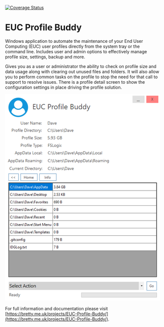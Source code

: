 [![Coverage Status](https://coveralls.io/repos/github/dbretty/EUC.Profile.Buddy/badge.svg?branch=main)](https://coveralls.io/github/dbretty/EUC.Profile.Buddy?branch=main)

# EUC Profile Buddy

Windows application to automate the maintenance of your End User Computing (EUC) user profiles directly from the system tray or the command line. Includes user and admin options to effectively manage profile size, settings, backup and more.

Gives you as a user or administrator the ability to check on profile size and data usage along with clearing out unused files and folders. It will also allow you to perform common tasks on the profile to stop the need for that call to support to resolve issues. There is a profile detail screen to show the configuration settings in place driving the profile solution.

![](/Images/EUC.Profile.Buddy.png)

For full information and documentation please visit [https://bretty.me.uk/projects/EUC-Profile-Buddy/](https://bretty.me.uk/projects/EUC-Profile-Buddy/).

